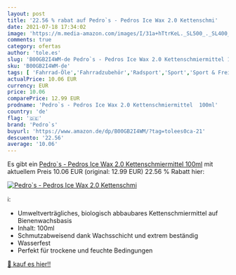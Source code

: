 ```yaml
---
layout: post
title: '22.56 % rabat auf Pedro`s - Pedros Ice Wax 2.0 Kettenschmi'
date: 2021-07-18 17:34:02
image: 'https://m.media-amazon.com/images/I/31a+hTtrKeL._SL500_._SL400_.jpg'
comments: true
category: ofertas
author: 'tole.es'
slug: 'B00GB2I4WM-de Pedro`s - Pedros Ice Wax 2.0 Kettenschmiermittel 100ml'
sku: 'B00GB2I4WM-de'
tags: [ 'Fahrrad-Öle','Fahrradzubehör','Radsport','Sport','Sport & Freizeit','Sportausrüstung & -bekleidung','Werkzeug & Flickzeug','pedro`s', ]
actualPrice: 10.06 EUR
currency: EUR
price: 10.06
comparePrice: 12.99 EUR
prodname: 'Pedro`s - Pedros Ice Wax 2.0 Kettenschmiermittel  100ml'
country: 'de'
flag: '🇩🇪'
brand: 'Pedro`s'
buyurl: 'https://www.amazon.de/dp/B00GB2I4WM/?tag=tolees0ca-21'
descuento: '22.56'
average: '10.06'
---
```


Es gibt ein [Pedro`s - Pedros Ice Wax 2.0 Kettenschmiermittel  100ml](https://www.amazon.de/dp/B00GB2I4WM/?tag=tolees0ca-21) mit aktuellem Preis 10.06 EUR (original: 12.99 EUR) 22.56 % Rabatt hier:

[![Pedro`s - Pedros Ice Wax 2.0 Kettenschmi](https://m.media-amazon.com/images/I/31a+hTtrKeL._SL500_._SL400_.jpg)](https://www.amazon.de/dp/B00GB2I4WM/?tag=tolees0ca-21)

ℹ️:

- Umweltverträgliches, biologisch abbaubares Kettenschmiermittel auf Bienenwachsbasis
- Inhalt: 100ml
- Schmutzabweisend dank Wachsschicht und extrem beständig
- Wasserfest
- Perfekt für trockene und feuchte Bedingungen

[🛒 kauf es hier!!](https://www.amazon.de/dp/B00GB2I4WM/?tag=tolees0ca-21)
